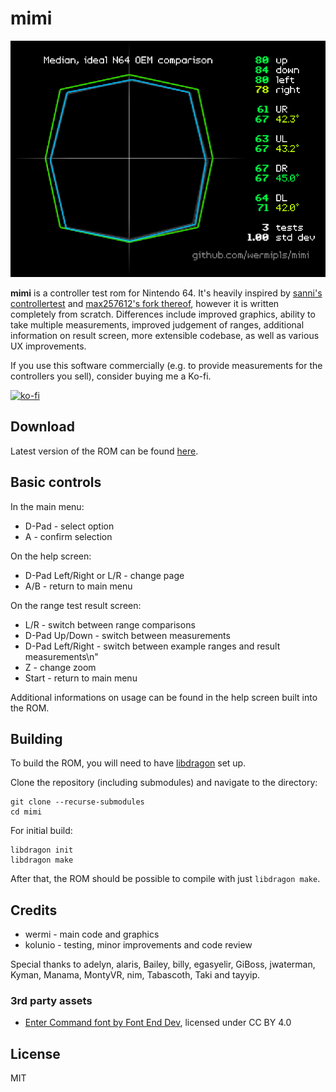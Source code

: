 # mimi
![Example screenshot](doc/mimi.png)

**mimi** is a controller test rom for Nintendo 64. It's heavily inspired by [sanni's controllertest](https://github.com/sanni/controllertest/tree/master/N64-Port) and [max257612's fork thereof](https://github.com/max257612/controllertest), however it is written completely from scratch. Differences include improved graphics, ability to take multiple measurements, improved judgement of ranges, additional information on result screen, more extensible codebase, as well as various UX improvements.

If you use this software commercially (e.g. to provide measurements for the controllers you sell), consider buying me a Ko-fi.

[![ko-fi](https://ko-fi.com/img/githubbutton_sm.svg)](https://ko-fi.com/B0B37GRPD)

## Download
Latest version of the ROM can be found [here](https://github.com/wermipls/mimi/releases).

## Basic controls
In the main menu:
* D-Pad - select option
* A - confirm selection

On the help screen:
* D-Pad Left/Right or L/R - change page
* A/B - return to main menu

On the range test result screen:
* L/R - switch between range comparisons
* D-Pad Up/Down - switch between measurements
* D-Pad Left/Right - switch between example ranges and result measurements\n"
* Z - change zoom
* Start - return to main menu

Additional informations on usage can be found in the help screen built into the ROM.

## Building
To build the ROM, you will need to have [libdragon](https://libdragon.dev/) set up. 

Clone the repository (including submodules) and navigate to the directory:
```
git clone --recurse-submodules
cd mimi
```

For initial build:
```
libdragon init
libdragon make
```

After that, the ROM should be possible to compile with just `libdragon make`.

## Credits
* wermi - main code and graphics
* kolunio - testing, minor improvements and code review

Special thanks to adelyn, alaris, Bailey, billy, egasyelir, GiBoss, jwaterman, Kyman, Manama, MontyVR, nim, Tabascoth, Taki and tayyip.

### 3rd party assets
* [Enter Command font by Font End Dev](https://fontenddev.com/fonts/enter-command/), licensed under CC BY 4.0

## License
MIT
